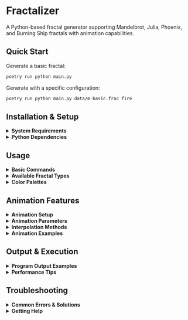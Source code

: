 # Fractalizer

A Python-based fractal generator supporting Mandelbrot, Julia, Phoenix, and Burning Ship fractals with animation capabilities.

## Quick Start

Generate a basic fractal:
```bash
poetry run python main.py
```

Generate with a specific configuration:
```bash
poetry run python main.py data/m-basic.frac fire
```

## Installation & Setup

<details>
<summary><strong>System Requirements</strong></summary>

- Python 3.8.1 or higher
- tkinter GUI support (usually included with Python)

**Installing tkinter on Linux (if needed):**
```bash
# Ubuntu/Debian
sudo apt-get install python3-tk

# Fedora/RHEL/CentOS
sudo dnf install tkinter

# Arch Linux
sudo pacman -S tk
```
</details>

<details>
<summary><strong>Python Dependencies</strong></summary>

**Recommended: Using Poetry**
```bash
# Install basic dependencies
poetry install

# Install with animation support
poetry install --with animation
```

**Alternative: Manual Installation**
```bash
# Basic requirements
pip install colour pygame

# Animation requirements (optional)
pip install opencv-python numpy pillow imageio
```
</details>

## Usage

<details>
<summary><strong>Basic Commands</strong></summary>

**Default fractal (Phoenix):**
```bash
poetry run python main.py
```

**Specify configuration file:**
```bash
poetry run python main.py data/m-basic.frac
```

**With color palette:**
```bash
poetry run python main.py data/m-basic.frac fire
```

**Headless mode (no GUI):**
```bash
poetry run python main.py data/m-basic.frac --no-gui
```
</details>

<details>
<summary><strong>Available Fractal Types</strong></summary>

Configuration files are located in the `/data` folder:

- **m-*** - Mandelbrot fractals
- **j-*** - Julia fractals  
- **p-*** - Phoenix fractals
- **bs-*** - Burning Ship fractals
- **bsj-*** - Burning Ship Julia fractals

**Examples:**
- `data/m-basic.frac` - Basic Mandelbrot set
- `data/j-basic.frac` - Basic Julia set
- `data/p-monkey-knife-fight.frac` - Phoenix fractal
- `data/bs-basic.frac` - Burning Ship fractal
</details>

<details>
<summary><strong>Color Palettes</strong></summary>

Available palettes to use as the second argument:

- **default** - Standard rainbow colors
- **rainbow** - Full rainbow spectrum
- **fire** - Flame colors
- **bluegreen** - Blue and green spectrum
- **stripes** - Black and white
- **christmas** - Red and green colors

**Example:**
```bash
poetry run python main.py data/m-basic.frac christmas
```
</details>

## Animation Features

<details>
<summary><strong>Animation Setup</strong></summary>

Animation requires additional dependencies:
```bash
poetry install --with animation
```

**Note:** FFmpeg is recommended for best video quality but the system will fall back to Python libraries if unavailable.
</details>

<details>
<summary><strong>Animation Parameters</strong></summary>

Animate these fractal parameters:

- **centerx** / **centery** - Pan across the fractal plane
- **axislength** - Zoom in or out
- **creal** / **cimag** - Julia set constants (Julia fractals)
- **preal** / **pimag** - Phoenix fractal constants (Phoenix fractals)

**Basic syntax:**
```bash
poetry run python main.py [config] [palette] --animate \
    --parameter [param] --start [value] --end [value] --frames [count]
```
</details>

<details>
<summary><strong>Interpolation Methods</strong></summary>

Control how parameter values change over time:

- **linear** - Constant rate of change (default)
- **ease-in-out** - Smooth acceleration and deceleration
- **sine-wave** - Oscillating motion
- **back-and-forth** - Go from start to end and back

**Example:**
```bash
poetry run python main.py data/m-basic.frac fire --animate \
    --parameter axislength --start 4.0 --end 0.1 --frames 60 \
    --interpolation ease-in-out
```
</details>

<details>
<summary><strong>Animation Examples</strong></summary>

**Basic zoom animation:**
```bash
poetry run python main.py data/m-basic.frac fire --animate \
    --parameter axislength --start 4.0 --end 0.1 --frames 60
```

**Smooth panning animation:**
```bash
poetry run python main.py data/j-basic.frac rainbow --animate \
    --parameter centerx --start -2.0 --end 2.0 --frames 120 \
    --interpolation ease-in-out --fps 30
```

**Julia constant morphing:**
```bash
poetry run python main.py data/j-basic.frac christmas --animate \
    --parameter creal --start -1.0 --end 1.0 --frames 90 \
    --interpolation sine-wave --quality high
```

**High quality oscillating zoom:**
```bash
poetry run python main.py data/m-basic.frac fire --animate \
    --parameter axislength --start 2.0 --end 0.01 \
    --interpolation back-and-forth --quality lossless --fps 60
```
</details>

## Output & Execution

<details>
<summary><strong>Program Output Examples</strong></summary>

**GUI Mode:**
```
Rendering phoenix fractal
[100% =================================]
Done in 2.430 seconds!
Close the image window to exit the program
```

**Headless Mode:**
```
Rendering mandelbrot fractal
[100% =================================]
Done in 1.911 seconds!
Image saved to ./output/mandelbrot.png
```

**Animation Mode:**
```
Starting animation generation: AnimationConfig(frames=60, parameter='axislength', range=4.0→0.1, output='zoom')
Generated 60 interpolated values
Generating frame 60/60 (axislength=0.100000)
Generated 60 frame images
Video successfully created: ./output/zoom.mp4
Cleanup complete: 60 files removed
Animation complete: ./output/zoom.mp4
```
</details>

<details>
<summary><strong>Performance Tips</strong></summary>

- Use `--no-gui` for faster generation when preview isn't needed
- Use lower frame counts for testing animations
- Use 'low' quality setting for preview animations  
- Higher iteration counts create more detail but take longer to render
- Test with small parameter ranges before creating long animations
</details>

## Troubleshooting

<details>
<summary><strong>Common Errors & Solutions</strong></summary>

| Error | Message | Solution |
|-------|---------|----------|
| **File Not Found** | `FileNotFoundError: [Errno 2] No such file or directory` | Verify file paths are correct |
| **Incorrect Fractal Type** | `Warning! incompatible fractal type detected` | Use correct fractal configuration file |
| **Invalid Palette** | `ValueError: Unknown palette name` | Use valid palette names listed above |
| **Animation Dependencies** | `ImportError: Animation dependencies not installed` | Run `poetry install --with animation` |
| **Video Creation Failed** | `All video creation methods failed` | Install ffmpeg or ensure Python video libraries are available |
| **Invalid Parameter** | `ValueError: Invalid parameter` | Use valid parameters: centerx, centery, axislength, creal, cimag, preal, pimag |
| **Missing Configuration** | `File not found in data directory` | Ensure fractal configuration file exists in `/data` folder |
</details>

<details>
<summary><strong>Getting Help</strong></summary>

**View available options:**
```bash
poetry run python main.py --help
```

**List available fractal configurations:**
```bash
ls data/*.frac
```

**Test basic functionality:**
```bash
poetry run python main.py data/m-basic.frac --no-gui
```
</details>
